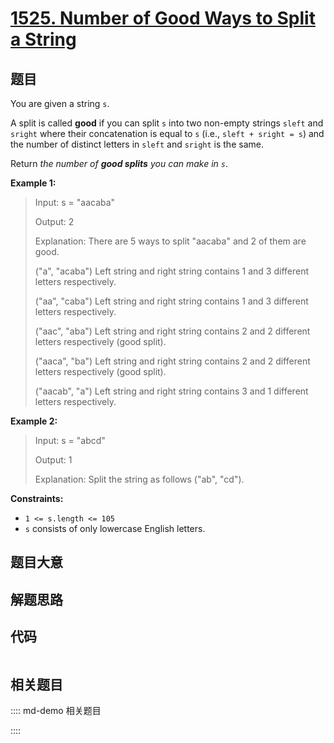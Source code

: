 # [1525. Number of Good Ways to Split a String](https://leetcode.com/problems/number-of-good-ways-to-split-a-string/)

## 题目

You are given a string `s`.

A split is called **good** if you can split `s` into two non-empty strings
`sleft` and `sright` where their concatenation is equal to `s` (i.e., `sleft +
sright = s`) and the number of distinct letters in `sleft` and `sright` is the
same.

Return _the number of **good splits** you can make in `s`_.



**Example 1:**

> Input: s = "aacaba"
> 
> Output: 2
> 
> Explanation: There are 5 ways to split "aacaba" and 2 of them are good. 
> 
> ("a", "acaba") Left string and right string contains 1 and 3 different letters respectively.
> 
> ("aa", "caba") Left string and right string contains 1 and 3 different letters respectively.
> 
> ("aac", "aba") Left string and right string contains 2 and 2 different letters respectively (good split).
> 
> ("aaca", "ba") Left string and right string contains 2 and 2 different letters respectively (good split).
> 
> ("aacab", "a") Left string and right string contains 3 and 1 different letters respectively.

**Example 2:**

> Input: s = "abcd"
> 
> Output: 1
> 
> Explanation: Split the string as follows ("ab", "cd").

**Constraints:**

  * `1 <= s.length <= 105`
  * `s` consists of only lowercase English letters.


## 题目大意

## 解题思路

## 代码

```javascript

```

## 相关题目

:::: md-demo 相关题目

::::
